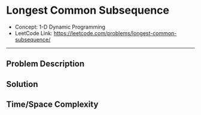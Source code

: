 # Longest Common Subsequence

- Concept: 1-D Dynamic Programming
- LeetCode Link: https://leetcode.com/problems/longest-common-subsequence/

---

## Problem Description

## Solution

## Time/Space Complexity


